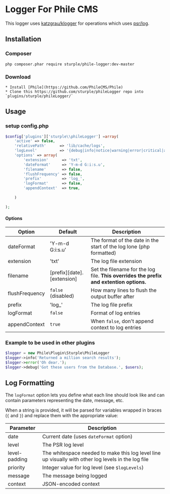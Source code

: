 # Logger For Phile CMS

This logger uses [katzgrau/klogger](https://packagist.org/packages/katzgrau/klogger) for operations which uses [psr/log](https://packagist.org/packages/psr/log).


## Installation
### Composer
```
php composer.phar require sturple/phile-logger:dev-master
```

### Download
```
* Install [Phile](https://github.com/PhileCMS/Phile)
* Clone this https://github.com/sturple/phileLogger repo into `plugins/sturple/phileLogger/`
```


## Usage

### setup config.php

``` php
$config['plugins']['sturple\\phileLogger'] =array(	
	'active' => false,
	'relativePath' 		=> 'lib/cache/logs',
	'logLevel' 			=> '{debug|info|notice|warning|error|critical|alert|emergency}',
	'options' => array(
		'extension'      => 'txt',
		'dateFormat'     => 'Y-m-d G:i:s.u',
		'filename'       => false,
		'flushFrequency' => false,
		'prefix'         => 'log_',
		'logFormat'      => false,
		'appendContext'  => true,
		
	)
  
);

```
#### Options

| Option | Default | Description |
| ------ | ------- | ----------- |
| dateFormat | 'Y-m-d G:i:s.u' | The format of the date in the start of the log lone (php formatted) |
| extension | 'txt' | The log file extension |
| filename | [prefix][date].[extension] | Set the filename for the log file. **This overrides the prefix and extention options.** |
| flushFrequency | `false` (disabled) | How many lines to flush the output buffer after |
| prefix  | 'log_' | The log file prefix |
| logFormat | `false` | Format of log entries |
| appendContext | `true` | When `false`, don't append context to log entries |


### Example to be used in other plugins
``` php
$logger = new Phile\Plugin\Sturple\PhileLogger
$logger->info('Returned a million search results');
$logger->error('Oh dear.');
$logger->debug('Got these users from the Database.', $users);

```


## Log Formatting

The `logFormat` option lets you define what each line should look like and can contain parameters representing the date, message, etc.

When a string is provided, it will be parsed for variables wrapped in braces (`{` and `}`) and replace them with the appropriate value:

| Parameter | Description |
| --------- | ----------- |
| date | Current date (uses `dateFormat` option) |
| level | The PSR log level |
| level-padding | The whitespace needed to make this log level line up visually with other log levels in the log file |
| priority | Integer value for log level (see `$logLevels`) |
| message | The message being logged |
| context | JSON-encoded context |
